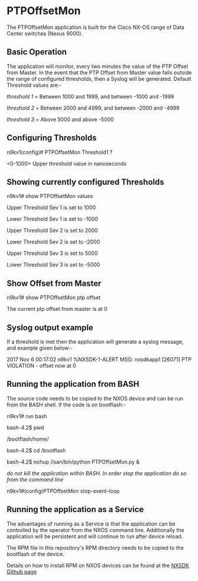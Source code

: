 # PTPOffsetMon

The PTPOffsetMon application is built for the Cisco NX-OS range of Data Center switches (Nexus 9000).  

## Basic Operation

The application will monitor, every two minutes the value of the PTP Offset from Master.  In the 
event that the PTP Offset from Master value falls outside the range of configured thresholds, then
a Syslog will be generated.  Default Threshold values are:-

*threshold 1*  = Between 1000 and 1999, and between -1000 and -1999

*threshold 2*  = Between 2000 and 4999, and between -2000 and -4999

*threshold 3*  = Above 5000 and above -5000

## Configuring Thresholds

n9kv1(config)# PTPOffsetMon Threshold1  ?

  <0-1000>  Upper threshold value in nanoseconds

## Showing currently configured Thresholds

n9kv1# show PTPOffsetMon values

Upper Threshold Sev 1 is set to 1000 

Lower Threshold Sev 1 is set to -1000 


Upper Threshold Sev 2 is set to 2000 

Lower Threshold Sev 2 is set to -2000 


Upper Threshold Sev 3 is set to 5000 

Lower Threshold Sev 3 is set to -5000

## Show Offset from Master

n9kv1# show PTPOffsetMon ptp offset 

The current ptp offset from master is at 0


## Syslog output example

If a threshold is met then the application will generate a syslog message, and example given below:-

2017 Nov  6 00:17:02 n9kv1 %NXSDK-1-ALERT MSG:  nxsdkapp1 [26071]  PTP VIOLATION - offset now at 0


## Running the application from BASH

The source code needs to be copied to the NXOS device and can be run from the BASH shell. If the code
is on bootflash:-

n9kv1# run bash

bash-4.2$ pwd

/bootflash/home/

bash-4.2$ cd /bootflash

bash-4.2$ nohup /isan/bin/python PTPOffsetMon.py &

*do not kill the application within BASH.  In order stop the application do so from the command line*

n9kv1#(config)PTPOffsetMon stop-event-loop

## Running the application as a Service

The advantages of running as a Service is that the application can be controlled by the operator from the NXOS
command line.  Additionally the application will be persistent and will continue to run after device reload.

The RPM file in this repository's RPM directory needs to be copied to the bootflash of the device.

Details on how to install RPM on NXOS devices can be found at the [NXSDK Github page](https://github.com/ciscodevnet/nx-sdk)

